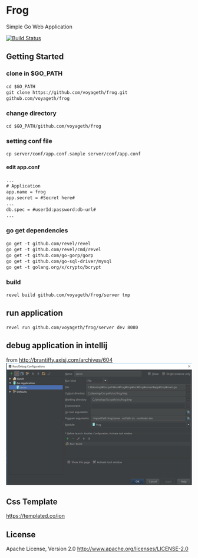 # Frog
Simple Go Web Application


[![Build Status](https://travis-ci.org/voyageth/frog.svg?branch=develop)](https://travis-ci.org/voyageth/frog)

## Getting Started
### clone in $GO_PATH
```
cd $GO_PATH
git clone https://github.com/voyageth/frog.git github.com/voyageth/frog
```

### change directory
```
cd $GO_PATH/github.com/voyageth/frog
```

### setting conf file
```
cp server/conf/app.conf.sample server/conf/app.conf
```
#### edit app.conf
```
...
# Application
app.name = frog
app.secret = #Secret here#
...
db.spec = #userId:password:db-url#
...
```

### go get dependencies
```
go get -t github.com/revel/revel
go get -t github.com/revel/cmd/revel
go get -t github.com/go-gorp/gorp
go get -t github.com/go-sql-driver/mysql
go get -t golang.org/x/crypto/bcrypt
```

### build
```
revel build github.com/voyageth/frog/server tmp
```

## run application
```
revel run github.com/voyageth/frog/server dev 8080
```

## debug application in intellij
from http://brantiffy.axisj.com/archives/604
<img src="images/intellij_go_run_configuration.PNG"/>

## Css Template
https://templated.co/ion

## License
Apache License, Version 2.0
http://www.apache.org/licenses/LICENSE-2.0

